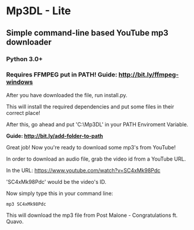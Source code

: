 # Mp3DL - Lite
## Simple command-line based YouTube mp3 downloader
### Python 3.0+
### Requires FFMPEG put in PATH! Guide: http://bit.ly/ffmpeg-windows


After you have downloaded the file, run install.py.

This will install the required dependencies and put some files in their correct place!

After this, go ahead and put 'C:\Mp3DL' in your PATH Enviroment Variable.

**Guide: http://bit.ly/add-folder-to-path**

Great job! Now you're ready to download some mp3's from YouTube!

In order to download an audio file, grab the video id from a YouTube URL.

In the URL: https://www.youtube.com/watch?v=SC4xMk98Pdc

'SC4xMk98Pdc' would be the video's ID.

Now simply type this in your command line:

```
mp3 SC4xMk98Pdc
```

This will download the mp3 file from Post Malone - Congratulations ft. Quavo.
